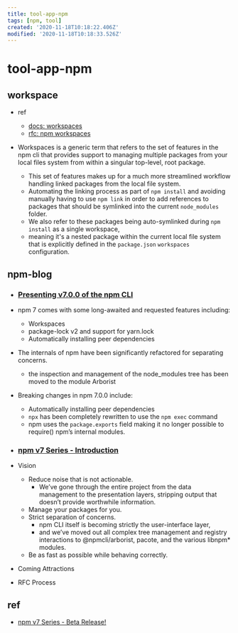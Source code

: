 ```yaml
---
title: tool-app-npm
tags: [npm, tool]
created: '2020-11-18T10:18:22.406Z'
modified: '2020-11-18T10:18:33.526Z'
---
```


# tool-app-npm

## workspace

- ref
  - [docs: workspaces](https://docs.npmjs.com/cli/v7/using-npm/workspaces)
  - [rfc: npm workspaces](https://github.com/npm/rfcs/blob/latest/implemented/0026-workspaces.md)

- Workspaces is a generic term that refers to the set of features in the npm cli that provides support to managing multiple packages from your local files system from within a singular top-level, root package.
  - This set of features makes up for a much more streamlined workflow handling linked packages from the local file system. 
  - Automating the linking process as part of `npm install` and avoiding manually having to use `npm link` in order to add references to packages that should be symlinked into the current `node_modules` folder.
  - We also refer to these packages being auto-symlinked during `npm install` as a single workspace, 
  - meaning it's a nested package within the current local file system that is explicitly defined in the `package.json` `workspaces` configuration.

## npm-blog

- ### [Presenting v7.0.0 of the npm CLI](https://github.blog/2020-10-13-presenting-v7-0-0-of-the-npm-cli/)
- npm 7 comes with some long-awaited and requested features including:
  - Workspaces
  - package-lock v2 and support for yarn.lock
  - Automatically installing peer dependencies
- The internals of npm have been significantly refactored for separating concerns. 
  - the inspection and management of the node_modules tree has been moved to the module Arborist
- Breaking changes in npm 7.0.0 include:
  - Automatically installing peer dependencies 
  - `npx` has been completely rewritten to use the `npm exec` command
  - npm uses the `package.exports` field making it no longer possible to require() npm’s internal modules.

- ### [npm v7 Series - Introduction](https://blog.npmjs.org/post/617484925547986944/npm-v7-series-introduction)
- Vision
  - Reduce noise that is not actionable.
    - We’ve gone through the entire project from the data management to the presentation layers, stripping output that doesn’t provide worthwhile information.
  - Manage your packages for you.
  - Strict separation of concerns. 
    - npm CLI itself is becoming strictly the user-interface layer, 
    - and we’ve moved out all complex tree management and registry interactions to @npmcli/arborist, pacote, and the various libnpm* modules.
  - Be as fast as possible while behaving correctly.
- Coming Attractions
- RFC Process

## ref

- [npm v7 Series - Beta Release!](https://blog.npmjs.org/post/626173315965468672/npm-v7-series-beta-release-and-semver-major)
